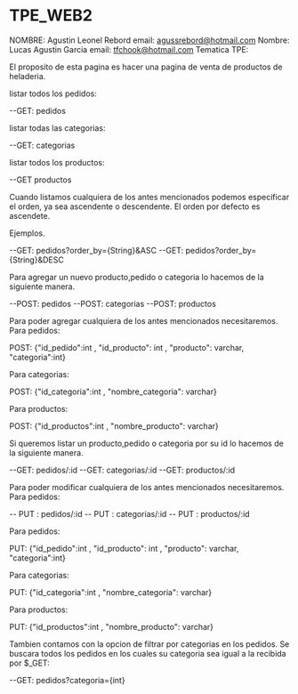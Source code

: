 # TPE_WEB2

NOMBRE: Agustin Leonel Rebord
email: agussrebord@hotmail.com
Nombre: Lucas Agustin Garcia
email: tfchook@hotmail.com
Tematica TPE: 

El proposito de esta pagina es hacer una pagina de venta de productos de heladeria.

listar todos los pedidos:

--GET: pedidos

listar todas las categorias:

--GET: categorias

listar todos los productos:

--GET productos

Cuando listamos cualquiera de los antes mencionados podemos especificar el orden, ya sea ascendente o descendente. El orden por defecto es ascendete.

Ejemplos.

--GET: pedidos?order_by={String}&ASC
--GET: pedidos?order_by={String}&DESC

Para agregar un nuevo producto,pedido o categoria lo hacemos de la siguiente manera.

--POST: pedidos
--POST: categorias
--POST: productos

Para poder agregar cualquiera de los antes mencionados necesitaremos.
Para pedidos:

POST: {"id_pedido":int , "id_producto": int , "producto": varchar, "categoria":int}

Para categorias:

POST: {"id_categoria":int , "nombre_categoria": varchar}

Para productos:

POST: {"id_productos":int , "nombre_producto": varchar}


Si queremos listar un producto,pedido o categoria por su id lo hacemos de la siguiente manera.

--GET: pedidos/:id
--GET: categorias/:id
--GET: productos/:id


Para poder modificar cualquiera de los antes mencionados necesitaremos.
Para pedidos:

-- PUT : pedidos/:id
-- PUT : categorias/:id
-- PUT : productos/:id

Para pedidos:

PUT: {"id_pedido":int , "id_producto": int , "producto": varchar, "categoria":int}

Para categorias:

PUT: {"id_categoria":int , "nombre_categoria": varchar}

Para productos:

PUT: {"id_productos":int , "nombre_producto": varchar}


Tambien contamos con la opcion de filtrar por categorias en los pedidos. Se buscara todos los pedidos en los cuales su categoria sea igual a la recibida por $_GET:

--GET: pedidos?categoria={int}
